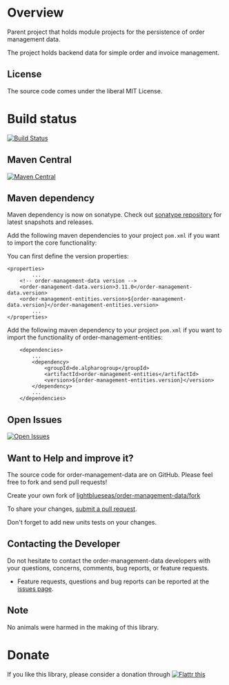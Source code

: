 # Overview

Parent project that holds module projects for the persistence of order management data.

The project holds backend data for simple order and invoice management.

## License

The source code comes under the liberal MIT License.

# Build status
[![Build Status](https://travis-ci.org/lightblueseas/order-management-data.svg?branch=master)](https://travis-ci.org/lightblueseas/order-management-data)

## Maven Central

[![Maven Central](https://maven-badges.herokuapp.com/maven-central/de.alpharogroup/order-management-data/badge.svg)](https://maven-badges.herokuapp.com/maven-central/de.alpharogroup/order-management-data)

## Maven dependency

Maven dependency is now on sonatype.
Check out [sonatype repository](https://oss.sonatype.org/index.html#nexus-search;gav~de.alpharogroup~order-management-data~~~) for latest snapshots and releases.

Add the following maven dependencies to your project `pom.xml` if you want to import the core functionality:

You can first define the version properties:

	<properties>
			...
		<!-- order-management-data version -->
		<order-management-data.version>3.11.0</order-management-data.version>
		<order-management-entities.version>${order-management-data.version}</order-management-entities.version>
			...
	</properties>

Add the following maven dependency to your project `pom.xml` if you want to import the functionality of order-management-entities:

		<dependencies>
			...
			<dependency>
				<groupId>de.alpharogroup</groupId>
				<artifactId>order-management-entities</artifactId>
				<version>${order-management-entities.version}</version>
			</dependency>
			...
		</dependencies>
		 
## Open Issues
[![Open Issues](https://img.shields.io/github/issues/lightblueseas/order-management-data.svg?style=flat)](https://github.com/lightblueseas/order-management-data/issues) 

## Want to Help and improve it? ###

The source code for order-management-data are on GitHub. Please feel free to fork and send pull requests!

Create your own fork of [lightblueseas/order-management-data/fork](https://github.com/lightblueseas/order-management-data/fork)

To share your changes, [submit a pull request](https://github.com/lightblueseas/order-management-data/pull/new/master).

Don't forget to add new units tests on your changes.

## Contacting the Developer

Do not hesitate to contact the order-management-data developers with your questions, concerns, comments, bug reports, or feature requests.
- Feature requests, questions and bug reports can be reported at the [issues page](https://github.com/lightblueseas/order-management-data/issues).

## Note

No animals were harmed in the making of this library.

# Donate

If you like this library, please consider a donation through 
<a href="https://flattr.com/submit/auto?fid=r7vp62&url=https%3A%2F%2Fgithub.com%2Flightblueseas%2Forder-management-data" target="_blank">
<img src="http://button.flattr.com/flattr-badge-large.png" alt="Flattr this" title="Flattr this" border="0">
</a>
